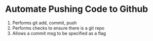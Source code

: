 # Automate Pushing Code to Github

1. Performs git add, commit, push
2. Performs checks to ensure there is a git repo
3. Allows a commit msg to be specified as a flag
